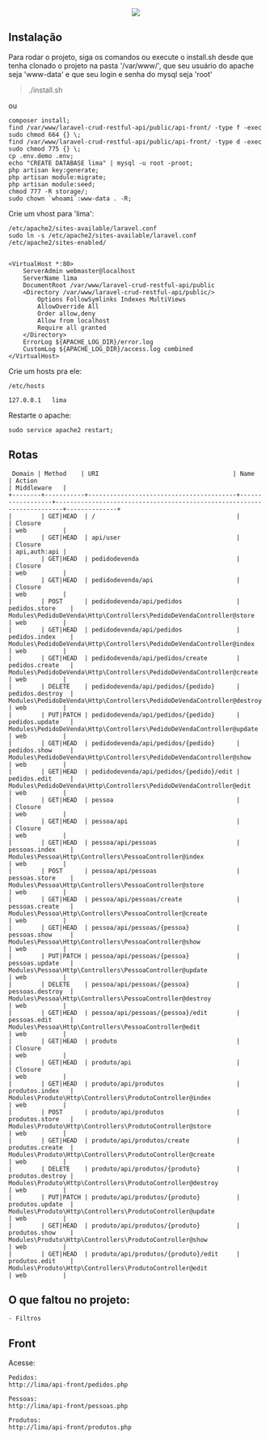 <p align="center"><img src="https://laravel.com/assets/img/components/logo-laravel.svg"></p>

## Instalação

Para rodar o projeto, siga os comandos ou execute o install.sh desde que tenha clonado o projeto na pasta '/var/www/', que seu usuário do apache seja 'www-data' e que seu login e senha do mysql seja 'root'

> ./install.sh

ou

	composer install;
	find /var/www/laravel-crud-restful-api/public/api-front/ -type f -exec sudo chmod 664 {} \;
	find /var/www/laravel-crud-restful-api/public/api-front/ -type d -exec sudo chmod 775 {} \;
	cp .env.demo .env;
	echo "CREATE DATABASE lima" | mysql -u root -proot;
	php artisan key:generate;
	php artisan module:migrate;
	php artisan module:seed;
	chmod 777 -R storage/;
	sudo chown `whoami`:www-data . -R;

Crie um vhost para 'lima':

	/etc/apache2/sites-available/laravel.conf
	sudo ln -s /etc/apache2/sites-available/laravel.conf /etc/apache2/sites-enabled/


	<VirtualHost *:80>
	    ServerAdmin webmaster@localhost
	    ServerName lima
	    DocumentRoot /var/www/laravel-crud-restful-api/public
	    <Directory /var/www/laravel-crud-restful-api/public/>
	        Options FollowSymlinks Indexes MultiViews
	        AllowOverride All
	        Order allow,deny
	        Allow from localhost
	        Require all granted
	    </Directory>
	    ErrorLog ${APACHE_LOG_DIR}/error.log
	    CustomLog ${APACHE_LOG_DIR}/access.log combined
	</VirtualHost>

Crie um hosts pra ele:

	/etc/hosts

	127.0.0.1	lima

Restarte o apache:

	sudo service apache2 restart;


## Rotas

	 Domain | Method    | URI                                     | Name             | Action                                                                 | Middleware   |
	+--------+-----------+-----------------------------------------+------------------+------------------------------------------------------------------------+--------------+
	|        | GET|HEAD  | /                                       |                  | Closure                                                                | web          |
	|        | GET|HEAD  | api/user                                |                  | Closure                                                                | api,auth:api |
	|        | GET|HEAD  | pedidodevenda                           |                  | Closure                                                                | web          |
	|        | GET|HEAD  | pedidodevenda/api                       |                  | Closure                                                                | web          |
	|        | POST      | pedidodevenda/api/pedidos               | pedidos.store    | Modules\PedidoDeVenda\Http\Controllers\PedidoDeVendaController@store   | web          |
	|        | GET|HEAD  | pedidodevenda/api/pedidos               | pedidos.index    | Modules\PedidoDeVenda\Http\Controllers\PedidoDeVendaController@index   | web          |
	|        | GET|HEAD  | pedidodevenda/api/pedidos/create        | pedidos.create   | Modules\PedidoDeVenda\Http\Controllers\PedidoDeVendaController@create  | web          |
	|        | DELETE    | pedidodevenda/api/pedidos/{pedido}      | pedidos.destroy  | Modules\PedidoDeVenda\Http\Controllers\PedidoDeVendaController@destroy | web          |
	|        | PUT|PATCH | pedidodevenda/api/pedidos/{pedido}      | pedidos.update   | Modules\PedidoDeVenda\Http\Controllers\PedidoDeVendaController@update  | web          |
	|        | GET|HEAD  | pedidodevenda/api/pedidos/{pedido}      | pedidos.show     | Modules\PedidoDeVenda\Http\Controllers\PedidoDeVendaController@show    | web          |
	|        | GET|HEAD  | pedidodevenda/api/pedidos/{pedido}/edit | pedidos.edit     | Modules\PedidoDeVenda\Http\Controllers\PedidoDeVendaController@edit    | web          |
	|        | GET|HEAD  | pessoa                                  |                  | Closure                                                                | web          |
	|        | GET|HEAD  | pessoa/api                              |                  | Closure                                                                | web          |
	|        | GET|HEAD  | pessoa/api/pessoas                      | pessoas.index    | Modules\Pessoa\Http\Controllers\PessoaController@index                 | web          |
	|        | POST      | pessoa/api/pessoas                      | pessoas.store    | Modules\Pessoa\Http\Controllers\PessoaController@store                 | web          |
	|        | GET|HEAD  | pessoa/api/pessoas/create               | pessoas.create   | Modules\Pessoa\Http\Controllers\PessoaController@create                | web          |
	|        | GET|HEAD  | pessoa/api/pessoas/{pessoa}             | pessoas.show     | Modules\Pessoa\Http\Controllers\PessoaController@show                  | web          |
	|        | PUT|PATCH | pessoa/api/pessoas/{pessoa}             | pessoas.update   | Modules\Pessoa\Http\Controllers\PessoaController@update                | web          |
	|        | DELETE    | pessoa/api/pessoas/{pessoa}             | pessoas.destroy  | Modules\Pessoa\Http\Controllers\PessoaController@destroy               | web          |
	|        | GET|HEAD  | pessoa/api/pessoas/{pessoa}/edit        | pessoas.edit     | Modules\Pessoa\Http\Controllers\PessoaController@edit                  | web          |
	|        | GET|HEAD  | produto                                 |                  | Closure                                                                | web          |
	|        | GET|HEAD  | produto/api                             |                  | Closure                                                                | web          |
	|        | GET|HEAD  | produto/api/produtos                    | produtos.index   | Modules\Produto\Http\Controllers\ProdutoController@index               | web          |
	|        | POST      | produto/api/produtos                    | produtos.store   | Modules\Produto\Http\Controllers\ProdutoController@store               | web          |
	|        | GET|HEAD  | produto/api/produtos/create             | produtos.create  | Modules\Produto\Http\Controllers\ProdutoController@create              | web          |
	|        | DELETE    | produto/api/produtos/{produto}          | produtos.destroy | Modules\Produto\Http\Controllers\ProdutoController@destroy             | web          |
	|        | PUT|PATCH | produto/api/produtos/{produto}          | produtos.update  | Modules\Produto\Http\Controllers\ProdutoController@update              | web          |
	|        | GET|HEAD  | produto/api/produtos/{produto}          | produtos.show    | Modules\Produto\Http\Controllers\ProdutoController@show                | web          |
	|        | GET|HEAD  | produto/api/produtos/{produto}/edit     | produtos.edit    | Modules\Produto\Http\Controllers\ProdutoController@edit                | web          |			

## O que faltou no projeto:

	- Filtros

## Front

Acesse:

	Pedidos:
	http://lima/api-front/pedidos.php

	Pessoas:
	http://lima/api-front/pessoas.php

	Produtos:
	http://lima/api-front/produtos.php

